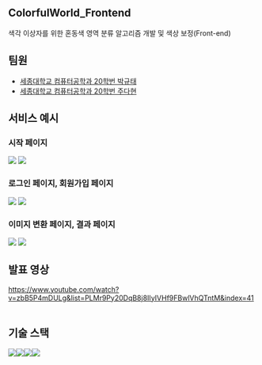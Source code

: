 ## ColorfulWorld_Frontend

색각 이상자를 위한 혼동색 영역 분류 알고리즘 개발 및 색상 보정(Front-end)

## 팀원

- [세종대학교 컴퓨터공학과 20학번 박규태][1]
- [세종대학교 컴퓨터공학과 20학번 주다현][2]

## 서비스 예시

### 시작 페이지
<div>
    <img src="./images/startPage1.png">
    <img src="./images/startPage2.png">
</div>

### 로그인 페이지, 회원가입 페이지
<div>
    <img src="./images/loginPage.png">
    <img src="./images/joinPage.png">
</div>

### 이미지 변환 페이지, 결과 페이지
<div>
    <img src="./images/imgConvertPage.png">
    <img src="./images/resultPage.png">
</div>

## 발표 영상
https://www.youtube.com/watch?v=zbB5P4mDULg&list=PLMr9Py20DqB8j8IIyIVHf9FBwlVhQTntM&index=41
<br/>
<br/>

## 기술 스택

<div style="display:flex">
  <img src="https://img.shields.io/badge/Figma-F24E1E?style=for-the-badge&logo=Figma&logoColor=white"> 
  <img src="https://img.shields.io/badge/React-61DAFB?style=for-the-badge&logo=React&logoColor=white"> 
  <img src="https://img.shields.io/badge/Javascript-61DQFB?style=for-the-badge&logo=Javascript&logoColor=white"> 
  <img src="https://img.shields.io/badge/Styled-components-pink?style=for-the-badge&logo=Styled-components&logoColor=white"> 


</div>

[1]: https://github.com/KyuTae98
[2]: https://github.com/judahhh

